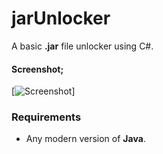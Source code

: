 # jarUnlocker
 A basic **.jar** file unlocker using C#.

#### Screenshot;

[![Screenshot](https://i.hizliresim.com/alk3wpq.png)]

### Requirements
 - Any modern version of **Java**.
